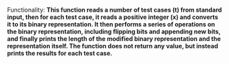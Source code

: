 Functionality: **This function reads a number of test cases (t) from standard input, then for each test case, it reads a positive integer (x) and converts it to its binary representation. It then performs a series of operations on the binary representation, including flipping bits and appending new bits, and finally prints the length of the modified binary representation and the representation itself. The function does not return any value, but instead prints the results for each test case.**
